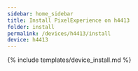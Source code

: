 ```yaml
---
sidebar: home_sidebar
title: Install PixelExperience on h4413
folder: install
permalink: /devices/h4413/install
device: h4413
---
```

{% include templates/device_install.md %}
